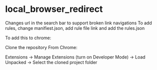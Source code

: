 # local_browser_redirect

Changes url in the search bar to support broken link navigations
To add rules, change manifiest.json, add rule file link and add the rules.json


To add this to chrome:

Clone the repository
From Chrome:

Extensions -> Manage Extensions (turn on Developer Mode) -> Load Unpacked -> Select the cloned project folder
